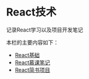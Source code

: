 # React技术

记录React学习以及项目开发笔记

本栏的主要内容如下：

- [React基础](./01.md)
- [React慕课笔记](./02.md)
- [React简书项目](./03.md)
